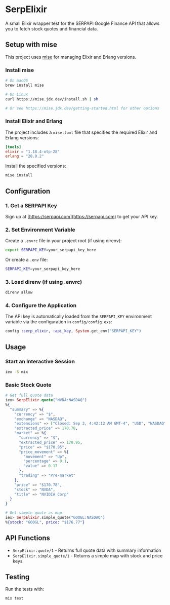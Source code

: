 # SerpElixir

A small Elixir wrapper test for the SERPAPI Google Finance API that allows you to fetch stock quotes and financial data.

## Setup with mise

This project uses [mise](https://mise.jdx.dev/) for managing Elixir and Erlang versions.

### Install mise

```bash
# On macOS
brew install mise

# On Linux
curl https://mise.jdx.dev/install.sh | sh

# Or see https://mise.jdx.dev/getting-started.html for other options
```

### Install Elixir and Erlang

The project includes a `mise.toml` file that specifies the required Elixir and Erlang versions:

```toml
[tools]
elixir = "1.18.4-otp-28"
erlang = "28.0.2"
```

Install the specified versions:

```bash
mise install
```

## Configuration

### 1. Get a SERPAPI Key

Sign up at [https://serpapi.com](https://serpapi.com) to get your API key.

### 2. Set Environment Variable

Create a `.envrc` file in your project root (if using direnv):

```bash
export SERPAPI_KEY=your_serpapi_key_here
```

Or create a `.env` file:

```bash
SERPAPI_KEY=your_serpapi_key_here
```

### 3. Load direnv (if using .envrc)

```bash
direnv allow
```

### 4. Configure the Application

The API key is automatically loaded from the `SERPAPI_KEY` environment variable via the configuration in `config/config.exs`:

```elixir
config :serp_elixir, :api_key, System.get_env("SERPAPI_KEY")
```

## Usage

### Start an Interactive Session

```bash
iex -S mix
```

### Basic Stock Quote

```elixir
# Get full quote data
iex> SerpElixir.quote("NVDA:NASDAQ")
%{
  "summary" => %{
    "currency" => "$",
    "exchange" => "NASDAQ",
    "extensions" => ["Closed: Sep 3, 4:42:12 AM GMT-4", "USD", "NASDAQ"],
    "extracted_price" => 170.78,
    "market" => %{
      "currency" => "$",
      "extracted_price" => 170.95,
      "price" => "$170.95",
      "price_movement" => %{
        "movement" => "Up",
        "percentage" => 0.1,
        "value" => 0.17
      },
      "trading" => "Pre-market"
    },
    "price" => "$170.78",
    "stock" => "NVDA",
    "title" => "NVIDIA Corp"
  }
}

# Get simple quote as map
iex> SerpElixir.simple_quote("GOOGL:NASDAQ")
%{stock: "GOOGL", price: "$176.77"}
```

## API Functions

- `SerpElixir.quote/1` - Returns full quote data with summary information
- `SerpElixir.simple_quote/1` - Returns a simple map with stock and price keys

## Testing

Run the tests with:

```bash
mix test
```

